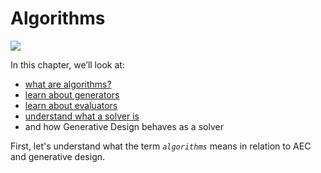 # Algorithms

![](../../.gitbook/assets/algorithm.png)

In this chapter, we’ll look at:

* [what are algorithms?](02-01-01_what-are-algorithms.md)
* [learn about generators](02-01-02_generators.md)
* [learn about evaluators](02-01-03_evaluators.md)
* [understand what a solver is](02-01-04_solvers.md)
* and how Generative Design behaves as a solver

First, let's understand what the term _`algorithms`_ means in relation to AEC and generative design.

